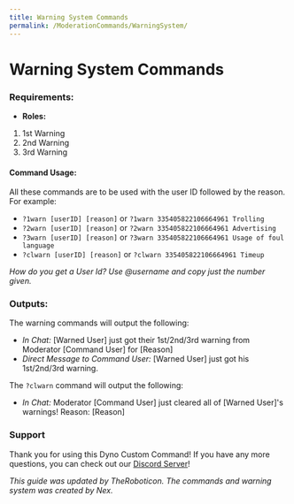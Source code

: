 ```yaml
---
title: Warning System Commands
permalink: /ModerationCommands/WarningSystem/
---
```


# **Warning System Commands**


### **Requirements:**

- **Roles:**
1. 1st Warning
2. 2nd Warning 
3. 3rd Warning

#### **Command Usage:**
All these commands are to be used with the user ID followed by the reason. For example:
- `?1warn [userID] [reason]` or `?1warn 335405822106664961 Trolling`
- `?2warn [userID] [reason]` or `?2warn 335405822106664961 Advertising`
- `?3warn [userID] [reason]` or `?3warn 335405822106664961 Usage of foul language`
- `?clwarn [userID] [reason]` or `?clwarn 335405822106664961 Timeup`

*How do you get a User Id? Use \@username and copy just the number given.*

### **Outputs:**
The warning commands will output the following:
- *In Chat:* \[Warned User] just got their 1st/2nd/3rd warning from Moderator \[Command User] for \[Reason]
- *Direct Message to Command User:* \[Warned User] just got his 1st/2nd/3rd warning.

The `?clwarn` command will output the following:
- *In Chat:* Moderator \[Command User] just cleared all of \[Warned User]'s warnings! Reason: \[Reason]

### **Support**
Thank you for using this Dyno Custom Command! If you have any more questions, you can check out our [Discord Server](https://discord.gg/D3K3Fqz)!


*This guide was updated by TheRoboticon. The commands and warning system was created by Nex.*
